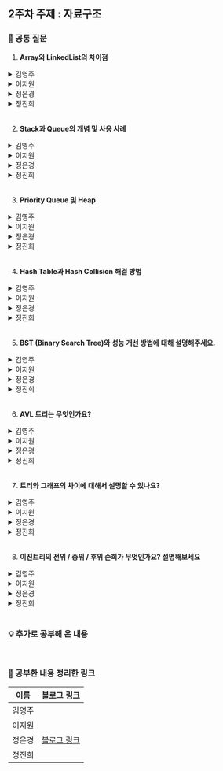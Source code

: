## 2주차 주제 : 자료구조

### 🎨 공통 질문 

1. **Array와 LinkedList의 차이점**

<details>
  <summary>김영주</summary>
  <!-- 내용 -->
</details>

<details>
  <summary>이지원</summary>
  <!-- 내용 -->
</details>

<details>
  <summary>정은경</summary>
  <!-- 내용 -->
</details>

<details>
  <summary>정진희</summary>
  <!-- 내용 -->
</details>

</br>

2. **Stack과 Queue의 개념 및 사용 사례**

<details>
  <summary>김영주</summary>
  <!-- 내용 -->
</details>

<details>
  <summary>이지원</summary>
  <!-- 내용 -->
</details>

<details>
  <summary>정은경</summary>
  <!-- 내용 -->
</details>

<details>
  <summary>정진희</summary>
  <!-- 내용 -->
</details>

</br>

3. **Priority Queue 및 Heap**

<details>
  <summary>김영주</summary>
  <!-- 내용 -->
</details>

<details>
  <summary>이지원</summary>
  <!-- 내용 -->
</details>

<details>
  <summary>정은경</summary>
  <!-- 내용 -->
</details>

<details>
  <summary>정진희</summary>
  <!-- 내용 -->
</details>

</br>

4. **Hash Table과 Hash Collision 해결 방법**

<details>
  <summary>김영주</summary>
  <!-- 내용 -->
</details>

<details>
  <summary>이지원</summary>
  <!-- 내용 -->
</details>

<details>
  <summary>정은경</summary>
  <!-- 내용 -->
</details>

<details>
  <summary>정진희</summary>
  <!-- 내용 -->
</details>

</br>

5. **BST (Binary Search Tree)와 성능 개선 방법에 대해 설명해주세요.**

<details>
  <summary>김영주</summary>
  <!-- 내용 -->
</details>

<details>
  <summary>이지원</summary>
  <!-- 내용 -->
</details>

<details>
  <summary>정은경</summary>
  <!-- 내용 -->
</details>

<details>
  <summary>정진희</summary>
  <!-- 내용 -->
</details>

</br>

6. **AVL 트리는 무엇인가요?**

<details>
  <summary>김영주</summary>
  <!-- 내용 -->
</details>

<details>
  <summary>이지원</summary>
  <!-- 내용 -->
</details>

<details>
  <summary>정은경</summary>
  <!-- 내용 -->
</details>

<details>
  <summary>정진희</summary>
  <!-- 내용 -->
</details>

</br>

7. **트리와 그래프의 차이에 대해서 설명할 수 있나요?**

<details>
  <summary>김영주</summary>
  <!-- 내용 -->
</details>

<details>
  <summary>이지원</summary>
  <!-- 내용 -->
</details>

<details>
  <summary>정은경</summary>
  <!-- 내용 -->
</details>

<details>
  <summary>정진희</summary>
  <!-- 내용 -->
</details>

</br>

8. **이진트리의 전위 / 중위 / 후위 순회가 무엇인가요? 설명해보세요**

<details>
  <summary>김영주</summary>
  <!-- 내용 -->
</details>

<details>
  <summary>이지원</summary>
  <!-- 내용 -->
</details>

<details>
  <summary>정은경</summary>
  <!-- 내용 -->
</details>

<details>
  <summary>정진희</summary>
  <!-- 내용 -->
</details>

</br>

### 💡 추가로 공부해 온 내용



</br>

### 💫 공부한 내용 정리한 링크
| 이름 | 블로그 링크 |
|------|--------------|
|김영주||
|이지원||
|정은경|<a href="https://velog.io/@jeg1124/series/%EC%9E%90%EB%A3%8C%EA%B5%AC%EC%A1%B0" target="_blank">블로그 링크</a>|
|정진희||

